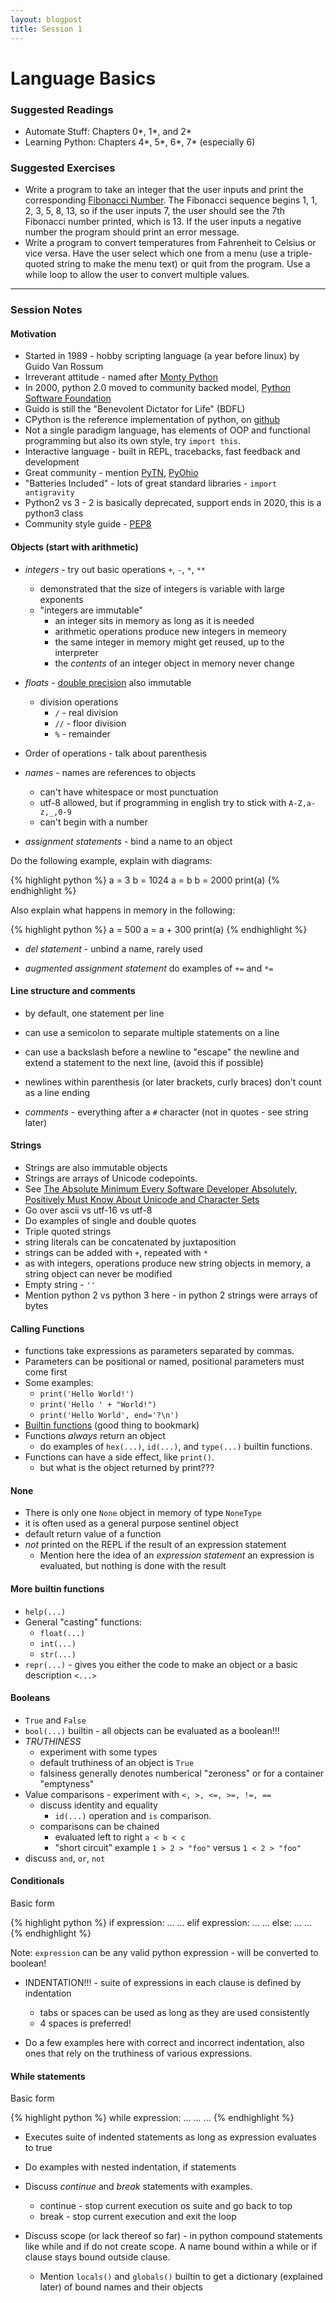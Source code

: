 ```yaml
---
layout: blogpost
title: Session 1
---
```


# Language Basics

### Suggested Readings

* Automate Stuff: Chapters 0\*, 1\*, and 2\*
* Learning Python: Chapters 4\*, 5\*, 6\*, 7\* (especially 6)

### Suggested Exercises

* Write a program to take an integer that the user inputs and print
  the corresponding
  [Fibonacci Number](https://en.wikipedia.org/wiki/Fibonacci_number).
  The Fibonacci sequence begins 1, 1, 2, 3, 5, 8, 13, so if the user
  inputs 7, the user should see the 7th Fibonacci number printed,
  which is 13. If the user inputs a negative number the program should
  print an error message.
* Write a program to convert temperatures from Fahrenheit to Celsius or
  vice versa. Have the user select which one from a menu
  (use a triple-quoted string to make the menu text) or quit from the
  program. Use a while loop to allow the user to convert multiple values.

---

### Session Notes

#### Motivation

* Started in 1989 - hobby scripting language (a year before linux)
  by Guido Van Rossum
* Irreverant attitude - named after [Monty Python](https://en.wikipedia.org/wiki/Monty_Python)
* In 2000, python 2.0 moved to community backed model, [Python Software Foundation](https://www.python.org/psf/)
* Guido is still the "Benevolent Dictator for Life" (BDFL)
* CPython is the reference implementation of python, on [github](https://github.com/python/cpython)
* Not a single paradigm language, has elements of OOP and functional programming
  but also its own style, try `import this`.
* Interactive language - built in REPL, tracebacks, fast feedback and development
* Great community - mention [PyTN](https://www.pytennessee.org/), [PyOhio](https://www.pyohio.org/2018/)
* "Batteries Included" - lots of great standard libraries - `import antigravity`
* Python2 vs 3 - 2 is basically deprecated, support ends in 2020, this is a python3 class
* Community style guide - [PEP8](https://www.python.org/dev/peps/pep-0008/)

#### Objects (start with arithmetic)

* *integers* - try out basic operations `+`, `-`, `*`, `**`
  * demonstrated that the size of integers is variable with large exponents
  * "integers are immutable"
    * an integer sits in memory as long as it is needed
    * arithmetic operations produce new integers in memeory
    * the same integer in memory might get reused, up to the interpreter
    * the _contents_ of an integer object in memory never change

* *floats* - [double precision](https://en.wikipedia.org/wiki/Double-precision_floating-point_format) also immutable
  * division operations
    * `/` - real division
    * `//` - floor division
    * `%` - remainder

* Order of operations - talk about parenthesis

* *names* - names are references to objects
  * can't have whitespace or most punctuation
  * utf-8 allowed, but if programming in english try to stick with `A-Z,a-z,_,0-9`
  * can't begin with a number

* *assignment statements* - bind a name to an object

Do the following example, explain with diagrams:

{% highlight python %} 
a = 3
b = 1024
a = b
b = 2000
print(a)
{% endhighlight %}

Also explain what happens in memory in the following:

{% highlight python %}
a = 500
a = a + 300
print(a)
{% endhighlight %}

* *del statement* - unbind a name, rarely used

* *augmented assignment statement* do examples of `+=` and `*=`

#### Line structure and comments

* by default, one statement per line
* can use a semicolon to separate multiple statements on a line
* can use a backslash before a newline to "escape" the newline
  and extend a statement to the next line, (avoid this if possible)
* newlines within parenthesis (or later brackets, curly braces) don't
  count as a line ending

* *comments* - everything after a `#` character (not in quotes - see string later)

#### Strings

* Strings are also immutable objects
* Strings are arrays of Unicode codepoints.
* See [The Absolute Minimum Every Software Developer Absolutely, Positively Must Know About Unicode and Character Sets](https://www.joelonsoftware.com/2003/10/08/the-absolute-minimum-every-software-developer-absolutely-positively-must-know-about-unicode-and-character-sets-no-excuses/)
* Go over ascii vs utf-16 vs utf-8
* Do examples of single and double quotes
* Triple quoted strings
* string literals can be concatenated by juxtaposition
* strings can be added with `+`, repeated with `*`
* as with integers, operations produce new string objects in memory,
  a string object can never be modified
* Empty string - `''`
* Mention python 2 vs python 3 here - in python 2 strings were arrays of bytes

#### Calling Functions

* functions take expressions as parameters separated by commas.
* Parameters can be positional or named, positional parameters must come first
* Some examples:
  * `print('Hello World!')`
  * `print('Hello ' + "World!")`
  * `print('Hello World', end='?\n')`
* [Builtin functions](https://docs.python.org/3/library/functions.html) (good thing to bookmark)
* Functions *always* return an object
  * do examples of `hex(...)`, `id(...)`, and `type(...)` builtin functions.
* Functions can have a side effect, like `print()`.
  * but what is the object returned by print???

#### None

* There is only one `None` object in memory of type `NoneType`
* it is often used as a general purpose sentinel object
* default return value of a function
* _not_ printed on the REPL if the result of an expression statement
  * Mention here the idea of an *expression statement*
    an expression is evaluated, but nothing is done with the result

#### More builtin functions

* `help(...)`
* General "casting" functions:
  * `float(...)`
  * `int(...)`
  * `str(...)`
* `repr(...)` - gives you either the code to make an object or a basic description `<...>`

#### Booleans

* `True` and `False`
* `bool(...)` builtin - all objects can be evaluated as a boolean!!!
* *TRUTHINESS*
  * experiment with some types
  * default truthiness of an object is `True`
  * falsiness generally denotes numberical "zeroness" or for a container "emptyness"
* Value comparisons - experiment with `<, >, <=, >=, !=, ==`
  * discuss identity and equality
    * `id(...)` operation and `is` comparison.
  * comparisons can be chained
    * evaluated left to right `a < b < c`
    * "short circuit" example `1 > 2 > "foo"` versus `1 < 2 > "foo"`
* discuss `and`, `or`, `not`

#### Conditionals

Basic form

{% highlight python %} 
if expression:
    ...
    ...
elif expression:
    ...
    ...
else:
    ...
    ...
{% endhighlight %}

Note: `expression` can be any valid python expression - will be converted to boolean!

* INDENTATION!!! - suite of expressions in each clause is defined by indentation
  * tabs or spaces can be used as long as they are used consistently
  * 4 spaces is preferred!

* Do a few examples here with correct and incorrect indentation, also
  ones that rely on the truthiness of various expressions.

#### While statements

Basic form

{% highlight python %} 
while expression:
    ...
    ...
    ...
{% endhighlight %}

* Executes suite of indented statements as long as expression evaluates to
  true

* Do examples with nested indentation, if statements
* Discuss *continue* and *break* statements with examples.
  * continue - stop current execution os suite and go back to top
  * break - stop current execution and exit the loop

* Discuss scope (or lack thereof so far) - in python compound statements
  like while and if do not create scope. A name bound within a while or if
  clause stays bound outside clause.
  * Mention `locals()` and `globals()` builtin to get a dictionary (explained
    later) of bound names and their objects
